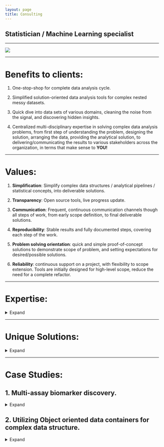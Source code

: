 ```yaml
---
layout: page
title: Consulting
---
```



## Statistician / Machine Learning specialist 
*** 

<img src="https://drorberel.github.io/img/paradigmIII.jpg">

***  


# Benefits to clients:
1. One-stop-shop for complete data analysis cycle.  


2. Simplified solution-oriented data analysis tools for complex nested messy datasets.  


3. Quick dive into data sets of various domains, cleaning the noise from the signal, and discovering hidden insights.  


4. Centralized multi-disciplinary expertise in solving complex data analysis problems, from first step of understanding the problem, designing the solution, arranging the data, providing the analytical solution, to delivering/communicating the results to various stakeholders across the organization, in terms that make sense to **YOU!**   


***  


# Values:
1. **Simplification**: Simplify complex data structures / analytical pipelines / statistical concepts, into deliverable solutions.


2. **Transparency**: Open source tools, live progress update.  


3. **Communication**: Frequent, continuous communication channels though all steps of work, from early scope definition, to final deliverable solutions.    


4. **Reproducibility**: Stable results and fully documented steps, covering each step of the work.  


5. **Problem solving orientation**: quick and simple proof-of-concept solutions to demonstrate scope of problem, and setting expectations for desired/possible solutions.  


6. **Reliability**: continuous support on a project, with flexibility to scope extension. Tools are initially designed for high-level scope, reduce the need for a complete refactor.  



***  
# Expertise:

<details><summary>Expand</summary>

1. Designing analytical tools for complex data sets, of multiple sources / annotations.   <br><br> 


2. Data architecture: from complex messy raw data sets, to well-annotated 'tidy' nested data structure.  <br><br> 


3. Visualization: Intuitive, user-customized graphics with dynamic adjustable controls, to allow self-exploration of data pattern and analytics sensitivity.    
<br><br> 

4. Statistical inference: Classic statistical multivariate tools, and machine learning.    <br><br> 


5. Deliverable outcomes: HTML / PDF reproducible reports, Dynamic user activated Web-applications, APIs, etc.  <br><br> 


6. Communicating the results to various stakeholders across the organization.
<br><br> 

7. Addressing remaining potential gaps in current data/methodology, and suggesting next steps to bridge such gaps. Suggesting next steps for future hypothesis testing and experimental design. <br><br> 

</details>




***  

# Unique Solutions:
<details><summary>Expand</summary>


1. Fully reproducible analytical solutions, within a single programing environment (R), for both data architecture managements, analytics, and reporting.  <br><br>


2. Free open-source tool. No dependencies on any external propriety software.  <br><br>


3. Advanced high-level programing style, reducing coding errors, and designed to better handle edge scenarios and debugging. (e.g. map-reduce, object-oriented data containers, 'tidy' workflow, ...).  <br><br>


4. Scalable tools for large data sets, sample replication, and additional data sets.  <br><br>


5. Implementation of up to date advanced statistical tools, from peer-reviewed scientific resources (Bioconductor, CRAN, etc.)  <br><br>


6. Supporting the entire process from formalizing the business questions, to data collection and wrangling, analytics, and reporting/communicating the results.  <br><br>


7. Aggregating results to higher level of meta-analysis.  <br><br>


</details>


***  

# Case Studies:
## 1. Multi-assay biomarker discovery.  

<details><summary>Expand</summary>

<b>Problem:</b>  <br>
Integrating complex datasets of various annotations to the same subjects. Each data set required specific QC and screening, and had different indexing system for the sample IDs. Also required special handling of technical replicates.
Out of the thousands of potential biomarkers (features), find the ones that are mostly associated with the clinical outcome. <br><br>

<b>Solution:</b>  <br>
Storing the raw data in a generic data container that was specifically designed for this type of data.  <br>
Vertical integration (concatenating) features from all assays into a 'long' format.  <br>
Designing a customized feature-selection process that combine univariate filtering, and unsupervised hierarchical clustering, followed by regularized regression, for biomarker discovery.  <br>
Wrapping the feature selection method under a generic Machine-Learning package, that facilitate tasks of resampling, tuning and benchmarking.  <br><br>
 
<b>Resolution:</b> <br>
Scalable, custom-designed object-oriented data container is the ideal data structure for multi-modal data structure. Its built-in methods facilitate fast and simple common tasks for basic wrangling and reformatting.  <br>
Avoid re-inventing solutions that specialized packages were specifically designed for. Utilize Machine-Learning aggregator packages for common tasks of resampling, tuning, benchmarking etc.  <br><br>

<b>Reference:</b> <br>
Peer-reviewed scientific paper is under review.  <br>
Github repo with complete reproducible analytic pipeline will be publicly accessible upon paper publication.  


</details>


## 2. Utilizing Object oriented data containers for complex data structure.

<details><summary>Expand</summary>


<b>Problem:</b>  <br>
Bioinformaticians developed customized scalable tools for handling complex large datasets for decades, even before industry faced similar dimensionality of data.  
However, because they demonstrate its use mostly for genomic data only, other industries are hesitant to benefit from it.  <br>
How to utilize and demonstrate that a constrained object oriented data structure, provide value to non-genomic data domains, of similar characteristics.  <br><br>

<b>Solution:</b>  <br>
Provide educational materials, and simple proof-of-concept demonstrations, on how these data containers can store non-genomic big data, emphasizing the advantages, and leverage of such approach.  <br><br>

<b>Reference:</b> <br>
[https://medium.com/@drorberel/bioconductor-s4-classes-for-high-throughput-omic-data-fd6c304d569b](https://medium.com/@drorberel/bioconductor-s4-classes-for-high-throughput-omic-data-fd6c304d569b)  


</details>



